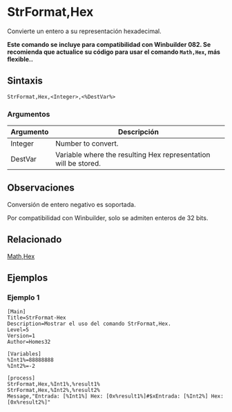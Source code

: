 # StrFormat,Hex

Convierte un entero a su representación hexadecimal.

**Este comando se incluye para compatibilidad con Winbuilder 082. Se recomienda que actualice su código para usar el comando `Math,Hex`, más flexible..**

## Sintaxis

```pebakery
StrFormat,Hex,<Integer>,<%DestVar%>
```

### Argumentos

| Argumento | Descripción |
| --- | --- |
| Integer | Number to convert. |
| DestVar | Variable where the resulting Hex representation will be stored. |

## Observaciones

Conversión de entero negativo es soportada.

Por compatibilidad con Winbuilder, solo se admiten enteros de 32 bits.

## Relacionado

[Math,Hex](../Math/Hex.md)

## Ejemplos

### Ejemplo 1

```pebakery
[Main]
Title=StrFormat-Hex
Description=Mostrar el uso del comando StrFormat,Hex.
Level=5
Version=1
Author=Homes32

[Variables]
%Int1%=88888888
%Int2%=-2

[process]
StrFormat,Hex,%Int1%,%result1%
StrFormat,Hex,%Int2%,%result2%
Message,"Entrada: [%Int1%] Hex: [0x%result1%]#$xEntrada: [%Int2%] Hex: [0x%result2%]"
```
